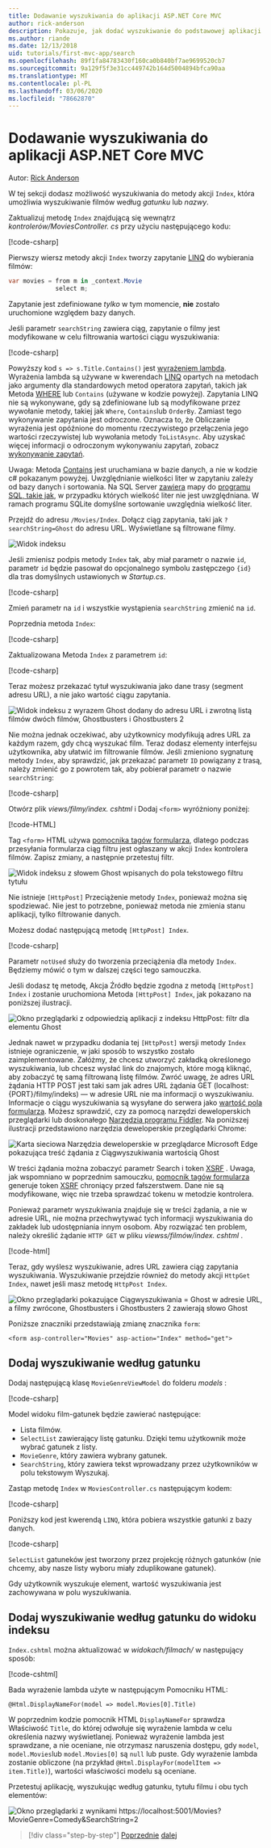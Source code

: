 ```yaml
---
title: Dodawanie wyszukiwania do aplikacji ASP.NET Core MVC
author: rick-anderson
description: Pokazuje, jak dodać wyszukiwanie do podstawowej aplikacji ASP.NET Core MVC
ms.author: riande
ms.date: 12/13/2018
uid: tutorials/first-mvc-app/search
ms.openlocfilehash: 89f1fa84783430f160ca0b840bf7ae9699520cb7
ms.sourcegitcommit: 9a129f5f3e31cc449742b164d5004894bfca90aa
ms.translationtype: MT
ms.contentlocale: pl-PL
ms.lasthandoff: 03/06/2020
ms.locfileid: "78662870"
---
```

# <a name="add-search-to-an-aspnet-core-mvc-app"></a>Dodawanie wyszukiwania do aplikacji ASP.NET Core MVC

Autor: [Rick Anderson](https://twitter.com/RickAndMSFT)

W tej sekcji dodasz możliwość wyszukiwania do metody akcji `Index`, która umożliwia wyszukiwanie filmów według *gatunku* lub *nazwy*.

Zaktualizuj metodę `Index` znajdującą się wewnątrz *kontrolerów/MoviesController. cs* przy użyciu następującego kodu:

[!code-csharp[](~/tutorials/first-mvc-app/start-mvc/sample/MvcMovie/Controllers/MoviesController.cs?name=snippet_1stSearch)]

Pierwszy wiersz metody akcji `Index` tworzy zapytanie [LINQ](/dotnet/standard/using-linq) do wybierania filmów:

```csharp
var movies = from m in _context.Movie
             select m;
```

Zapytanie jest zdefiniowane *tylko* w tym momencie, **nie** zostało uruchomione względem bazy danych.

Jeśli parametr `searchString` zawiera ciąg, zapytanie o filmy jest modyfikowane w celu filtrowania wartości ciągu wyszukiwania:

[!code-csharp[](~/tutorials/first-mvc-app/start-mvc/sample/MvcMovie/Controllers/MoviesController.cs?name=snippet_SearchNull2)]

Powyższy kod `s => s.Title.Contains()` jest [wyrażeniem lambda](/dotnet/csharp/programming-guide/statements-expressions-operators/lambda-expressions). Wyrażenia lambda są używane w kwerendach [LINQ](/dotnet/standard/using-linq) opartych na metodach jako argumenty dla standardowych metod operatora zapytań, takich jak Metoda [WHERE](/dotnet/api/system.linq.enumerable.where) lub `Contains` (używane w kodzie powyżej). Zapytania LINQ nie są wykonywane, gdy są zdefiniowane lub są modyfikowane przez wywołanie metody, takiej jak `Where`, `Contains`lub `OrderBy`. Zamiast tego wykonywanie zapytania jest odroczone.  Oznacza to, że Obliczanie wyrażenia jest opóźnione do momentu rzeczywistego przełączenia jego wartości rzeczywistej lub wywołania metody `ToListAsync`. Aby uzyskać więcej informacji o odroczonym wykonywaniu zapytań, zobacz [wykonywanie zapytań](/dotnet/framework/data/adonet/ef/language-reference/query-execution).

Uwaga: Metoda [Contains](/dotnet/api/system.data.objects.dataclasses.entitycollection-1.contains) jest uruchamiana w bazie danych, a nie w kodzie c# pokazanym powyżej. Uwzględnianie wielkości liter w zapytaniu zależy od bazy danych i sortowania. Na SQL Server [zawiera](/dotnet/api/system.data.objects.dataclasses.entitycollection-1.contains) mapy do [programu SQL, takie jak](/sql/t-sql/language-elements/like-transact-sql), w przypadku których wielkość liter nie jest uwzględniana. W ramach programu SQLite domyślne sortowanie uwzględnia wielkość liter.

Przejdź do adresu `/Movies/Index`. Dołącz ciąg zapytania, taki jak `?searchString=Ghost` do adresu URL. Wyświetlane są filtrowane filmy.

![Widok indeksu](~/tutorials/first-mvc-app/search/_static/ghost.png)

Jeśli zmienisz podpis metody `Index` tak, aby miał parametr o nazwie `id`, parametr `id` będzie pasował do opcjonalnego symbolu zastępczego `{id}` dla tras domyślnych ustawionych w *Startup.cs*.

[!code-csharp[](~/tutorials/first-mvc-app/start-mvc/sample/MvcMovie/Startup.cs?highlight=5&name=snippet_1)]

Zmień parametr na `id` i wszystkie wystąpienia `searchString` zmienić na `id`.

Poprzednia metoda `Index`:

[!code-csharp[](~/tutorials/first-mvc-app/start-mvc/sample/MvcMovie/Controllers/MoviesController.cs?highlight=1,6,8&name=snippet_1stSearch)]

Zaktualizowana Metoda `Index` z parametrem `id`:

[!code-csharp[](~/tutorials/first-mvc-app/start-mvc/sample/MvcMovie/Controllers/MoviesController.cs?highlight=1,6,8&name=snippet_SearchID)]

Teraz możesz przekazać tytuł wyszukiwania jako dane trasy (segment adresu URL), a nie jako wartość ciągu zapytania.

![Widok indeksu z wyrazem Ghost dodany do adresu URL i zwrotną listą filmów dwóch filmów, Ghostbusters i Ghostbusters 2](~/tutorials/first-mvc-app/search/_static/g2.png)

Nie można jednak oczekiwać, aby użytkownicy modyfikują adres URL za każdym razem, gdy chcą wyszukać film. Teraz dodasz elementy interfejsu użytkownika, aby ułatwić im filtrowanie filmów. Jeśli zmieniono sygnaturę metody `Index`, aby sprawdzić, jak przekazać parametr `ID` powiązany z trasą, należy zmienić go z powrotem tak, aby pobierał parametr o nazwie `searchString`:

[!code-csharp[](~/tutorials/first-mvc-app/start-mvc/sample/MvcMovie/Controllers/MoviesController.cs?highlight=1,6,8&name=snippet_1stSearch)]

Otwórz plik *views/filmy/index. cshtml* i Dodaj `<form>` wyróżniony poniżej:

[!code-HTML[](~/tutorials/first-mvc-app/start-mvc/sample/MvcMovie/Views/Movies/IndexForm1.cshtml?highlight=10-16&range=4-21)]

Tag `<form>` HTML używa [pomocnika tagów formularza](xref:mvc/views/working-with-forms), dlatego podczas przesyłania formularza ciąg filtru jest ogłaszany w akcji `Index` kontrolera filmów. Zapisz zmiany, a następnie przetestuj filtr.

![Widok indeksu z słowem Ghost wpisanych do pola tekstowego filtru tytułu](~/tutorials/first-mvc-app/search/_static/filter.png)

Nie istnieje `[HttpPost]` Przeciążenie metody `Index`, ponieważ można się spodziewać. Nie jest to potrzebne, ponieważ metoda nie zmienia stanu aplikacji, tylko filtrowanie danych.

Możesz dodać następującą metodę `[HttpPost] Index`.

[!code-csharp[](~/tutorials/first-mvc-app/start-mvc/sample/MvcMovie/Controllers/MoviesController.cs?highlight=1&name=snippet_SearchPost)]

Parametr `notUsed` służy do tworzenia przeciążenia dla metody `Index`. Będziemy mówić o tym w dalszej części tego samouczka.

Jeśli dodasz tę metodę, Akcja Źródło będzie zgodna z metodą `[HttpPost] Index` i zostanie uruchomiona Metoda `[HttpPost] Index`, jak pokazano na poniższej ilustracji.

![Okno przeglądarki z odpowiedzią aplikacji z indeksu HttpPost: filtr dla elementu Ghost](~/tutorials/first-mvc-app/search/_static/fo.png)

Jednak nawet w przypadku dodania tej `[HttpPost]` wersji metody `Index` istnieje ograniczenie, w jaki sposób to wszystko zostało zaimplementowane. Załóżmy, że chcesz utworzyć zakładką określonego wyszukiwania, lub chcesz wysłać link do znajomych, które mogą kliknąć, aby zobaczyć tę samą filtrowaną listę filmów. Zwróć uwagę, że adres URL żądania HTTP POST jest taki sam jak adres URL żądania GET (localhost: {PORT}/filmy/indeks) — w adresie URL nie ma informacji o wyszukiwaniu. Informacje o ciągu wyszukiwania są wysyłane do serwera jako [wartość pola formularza](https://developer.mozilla.org/docs/Learn/HTML/Forms/Sending_and_retrieving_form_data). Możesz sprawdzić, czy za pomocą narzędzi deweloperskich przeglądarki lub doskonałego [Narzędzia programu Fiddler](https://www.telerik.com/fiddler). Na poniższej ilustracji przedstawiono narzędzia deweloperskie przeglądarki Chrome:

![Karta sieciowa Narzędzia deweloperskie w przeglądarce Microsoft Edge pokazująca treść żądania z Ciągwyszukiwania wartością Ghost](~/tutorials/first-mvc-app/search/_static/f12_rb.png)

W treści żądania można zobaczyć parametr Search i token [XSRF](xref:security/anti-request-forgery) . Uwaga, jak wspomniano w poprzednim samouczku, [pomocnik tagów formularza](xref:mvc/views/working-with-forms) generuje token [XSRF](xref:security/anti-request-forgery) chroniący przed fałszerstwem. Dane nie są modyfikowane, więc nie trzeba sprawdzać tokenu w metodzie kontrolera.

Ponieważ parametr wyszukiwania znajduje się w treści żądania, a nie w adresie URL, nie można przechwytywać tych informacji wyszukiwania do zakładek lub udostępniania innym osobom. Aby rozwiązać ten problem, należy określić żądanie `HTTP GET` w pliku *viewss/filmów/index. cshtml* .

[!code-html[](~/tutorials/first-mvc-app/start-mvc/sample/MvcMovie22/Views/Movies/IndexGet.cshtml?highlight=12&range=1-23)]

Teraz, gdy wyślesz wyszukiwanie, adres URL zawiera ciąg zapytania wyszukiwania. Wyszukiwanie przejdzie również do metody akcji `HttpGet Index`, nawet jeśli masz metodę `HttpPost Index`.

![Okno przeglądarki pokazujące Ciągwyszukiwania = Ghost w adresie URL, a filmy zwrócone, Ghostbusters i Ghostbusters 2 zawierają słowo Ghost](~/tutorials/first-mvc-app/search/_static/search_get.png)

Poniższe znaczniki przedstawiają zmianę znacznika `form`:

```cshtml
<form asp-controller="Movies" asp-action="Index" method="get">
```

## <a name="add-search-by-genre"></a>Dodaj wyszukiwanie według gatunku

Dodaj następującą klasę `MovieGenreViewModel` do folderu *models* :

[!code-csharp[](~/tutorials/first-mvc-app/start-mvc/sample/MvcMovie/Models/MovieGenreViewModel.cs)]

Model widoku film-gatunek będzie zawierać następujące:

* Lista filmów.
* `SelectList` zawierający listę gatunku. Dzięki temu użytkownik może wybrać gatunek z listy.
* `MovieGenre`, który zawiera wybrany gatunek.
* `SearchString`, który zawiera tekst wprowadzany przez użytkowników w polu tekstowym Wyszukaj.

Zastąp metodę `Index` w `MoviesController.cs` następującym kodem:

[!code-csharp[](~/tutorials/first-mvc-app/start-mvc/sample/MvcMovie22/Controllers/MoviesController.cs?name=snippet_SearchGenre)]

Poniższy kod jest kwerendą `LINQ`, która pobiera wszystkie gatunki z bazy danych.

[!code-csharp[](~/tutorials/first-mvc-app/start-mvc/sample/MvcMovie22/Controllers/MoviesController.cs?name=snippet_LINQ)]

`SelectList` gatuneków jest tworzony przez projekcję różnych gatunków (nie chcemy, aby nasze listy wyboru miały zduplikowane gatunek).

Gdy użytkownik wyszukuje element, wartość wyszukiwania jest zachowywana w polu wyszukiwania.

## <a name="add-search-by-genre-to-the-index-view"></a>Dodaj wyszukiwanie według gatunku do widoku indeksu

`Index.cshtml` można aktualizować w *widokach/filmach/* w następujący sposób:

[!code-cshtml[](~/tutorials/first-mvc-app/start-mvc/sample/MvcMovie22/Views/Movies/IndexFormGenreNoRating.cshtml?highlight=1,15,16,17,19,28,31,34,37,43)]

Bada wyrażenie lambda użyte w następującym Pomocniku HTML:

`@Html.DisplayNameFor(model => model.Movies[0].Title)`

W poprzednim kodzie pomocnik HTML `DisplayNameFor` sprawdza Właściwość `Title`, do której odwołuje się wyrażenie lambda w celu określenia nazwy wyświetlanej. Ponieważ wyrażenie lambda jest sprawdzane, a nie oceniane, nie otrzymasz naruszenia dostępu, gdy `model`, `model.Movies`lub `model.Movies[0]` są `null` lub puste. Gdy wyrażenie lambda zostanie obliczone (na przykład `@Html.DisplayFor(modelItem => item.Title)`), wartości właściwości modelu są oceniane.

Przetestuj aplikację, wyszukując według gatunku, tytułu filmu i obu tych elementów:

![Okno przeglądarki z wynikami https://localhost:5001/Movies?MovieGenre=Comedy&SearchString=2](~/tutorials/first-mvc-app/search/_static/s2.png)

> [!div class="step-by-step"]
> [Poprzednie](controller-methods-views.md)
> [dalej](new-field.md)
